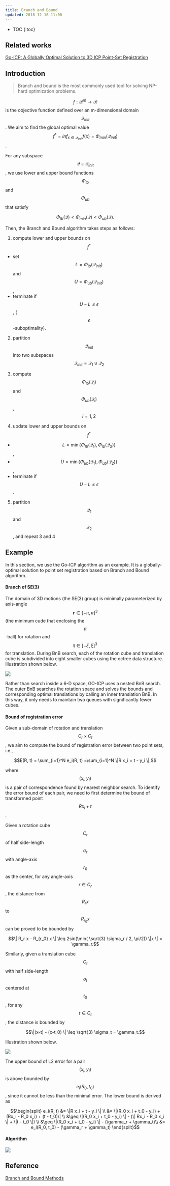 ```yaml
---
title: Branch and Bound
updated: 2018-12-16 11:00
---
```



* TOC
{:toc}

## Related works

[Go-ICP: A Globally Optimal Solution to 3D ICP Point-Set Registration](https://arxiv.org/pdf/1605.03344.pdf)

## Introduction

> Branch and bound is the most commonly used tool for solving NP-hard optimization problems.

$$f: \mathcal{R}^m \rightarrow \mathcal{R} $$ is the objective function defined over an m-dimensional domain $$\mathcal{Q}_{init}$$. We aim to find the global optimal value $$f^* = inf_{x \in \mathcal{Q}_{init}} f(x) = \Phi_{min}(\mathcal{Q}_{init})$$.

For any subspace $$\mathcal{Q} \in \mathcal{Q}_{init}$$, we use lower and upper bound functions $$\Phi_{lb}$$ and $$\Phi_{ub}$$ that satisfy

$$\Phi_{lb}(\mathcal{Q}) < \Phi_{min}(\mathcal{Q}) < \Phi_{ub}(\mathcal{Q}).$$

Then, the Branch and Bound algorithm takes steps as follows:

1. compute lower and upper bounds on $$f^*$$
  * set $$L = \Phi_{lb}(\mathcal{Q}_{init})$$ and $$U = \Phi_{ub}(\mathcal{Q}_{init})$$,
  * terminate if $$U - L \leq \epsilon$$, ($$\epsilon$$-suboptimality).

2. partition $$\mathcal{Q}_{init}$$ into two subspaces $$\mathcal{Q}_{init} = \mathcal{Q}_1 \cup \mathcal{Q}_2$$

3. compute $$\Phi_{lb}(\mathcal{Q}_i)$$ and $$\Phi_{ub}(\mathcal{Q}_i)$$ , $$i=1,2$$

4. update lower and upper bounds on $$f^*$$
  * $$L = \min\{\Phi_{lb}(\mathcal{Q}_1), \Phi_{lb}(\mathcal{Q}_2) \}$$,
  * $$U = \min\{\Phi_{ub}(\mathcal{Q}_1), \Phi_{ub}(\mathcal{Q}_2) \}$$,
  * terminate if $$U - L \leq \epsilon$$.

5. partition $$\mathcal{Q}_1$$ and $$\mathcal{Q}_2$$, and repeat 3 and 4

## Example

In this section, we use the Go-ICP algorithm as an example. It is a globally-optimal solution to point set registration based on Branch and Bound algorithm.

#### Branch of SE(3)

The domain of 3D motions (the SE(3) group) is minimally parameterized by axis-angle $$\mathbf{r} \in [-\pi, \pi]^3$$ (the minimum cude that enclosing the $$\pi$$-ball) for rotation and $$\mathbf{t} \in [-\xi, \xi]^3$$ for translation. During BnB search, each of the rotation cube and translation cube is subdivided into eight smaller cubes using the octree data structure. Illustration shown below.

![]({{site.baseurl}}/images/BnB_domain.png)

Rather than search inside a 6-D space, GO-ICP uses a nested BnB search. The outer BnB searches the rotation space and solves the bounds and corresponding optimal translations by calling an inner translation BnB. In this way, it only needs to maintain two queues with significantly fewer cubes.

#### Bound of registration error

Given a sub-domain of rotation and translation $$C_r \times C_t$$, we aim to compute the bound of registration error between two point sets, i.e.,

$$E(R, t) = \sum_{i=1}^N e_i(R, t) =\sum_{i=1}^N \|R x_i + t - y_i  \|,$$

where $$(x_i, y_i)$$ is a pair of correspondence found by nearest neighbor search. To identify the error bound of each pair, we need to first determine the bound of transformed point $$R x_i + t$$.

Given a rotation cube $$C_r$$ of half side-length $$\sigma_r$$ with angle-axis $$r_0$$ as the center, for any angle-axis $$r \in C_r$$, the distance from $$R_r x$$ to $$R_{r_0} x$$ can be proved to be bounded by

$$\| R_r x - R_{r_0} x \| \leq  2sin(\min( \sqrt{3} \sigma_r / 2, \pi/2)) \|x \| = \gamma_r.$$

Similarly, given a translation cube $$C_t$$ with half side-length $$\sigma_t$$ centered at $$t_0$$, for any $$t \in C_t$$, the distance is bounded by

$$\|(x-t) - (x-t_0)  \| \leq \sqrt{3} \sigma_t = \gamma_t.$$

Illustration shown below.

![]({{site.baseurl}}/images/BnB_radius.png)


The upper bound of L2 error for a pair $$(x_i, y_i)$$ is above bounded by $$e_i(R_0, t_0)$$, since it cannot be less than the minimal error. The lower bound is derived as

$$\begin{split} e_i(R, t) &= \|R x_i + t - y_i  \| \\ &=  \|(R_0 x_i + t_0 - y_i) + (Rx_i - R_0 x_i) + (t - t_0)\| \\ &\geq  \|(R_0 x_i + t_0 - y_i) \|  - (\| Rx_i - R_0 x_i \|  + \|t - t_0  \|)  \\ &\geq \|(R_0 x_i + t_0 - y_i) \|  - (\gamma_r + \gamma_t)\\ &=  e_i(R_0, t_0) - (\gamma_r + \gamma_t) \end{split}$$

#### Algorithm

![]({{site.baseurl}}/images/BnB_algorithm.png)

## Reference

[Branch and Bound Methods](https://web.stanford.edu/class/ee364b/lectures/bb_slides.pdf)
